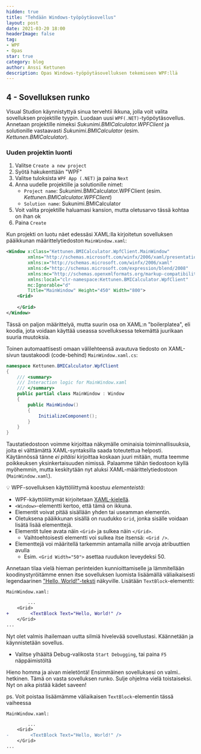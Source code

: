 ```yaml
---
hidden: true
title: "Tehdään Windows-työpöytäsovellus"
layout: post
date: 2021-03-20 18:00
headerImage: false
tag:
- WPF
- Opas
star: true
category: blog
author: Anssi Kettunen
description: Opas Windows-työpöytäsovelluksen tekemiseen WPF:llä
---
```


## 4 - Sovelluksen runko

Visual Studion käynnistyttyä sinua tervehtii ikkuna, jolla voit valita sovelluksen projektille tyypin. Luodaan uusi `WPF(.NET)`-työpöytäsovellus. Annetaan projektille nimeksi _Sukunimi.BMICalculator.WPFClient_ ja solutionille vastaavasti _Sukunimi.BMICalculator_ (esim. _Kettunen.BMICalculator_).

### Uuden projektin luonti

1. Valitse `Create a new project`
2. Syötä hakukenttään "WPF"
3. Valitse tuloksista `WPF App (.NET)` ja paina `Next`
4. Anna uudelle projektille ja solutionille nimet:
    * `Project name`: Sukunimi.BMICalculator.WPFClient (esim. _Kettunen.BMICalculator.WPFClient_)
    * `Solution name`: Sukunimi.BMICalculator
5. Voit valita projektille haluamasi kansion, mutta oletusarvo tässä kohtaa on ihan ok
6. Paina `Create`

Kun projekti on luotu näet edessäsi XAML:lla kirjoitetun sovelluksen pääikkunan määrittelytiedoston `MainWindow.xaml`:

```xml
<Window x:Class="Kettunen.BMICalculator.WpfClient.MainWindow"
        xmlns="http://schemas.microsoft.com/winfx/2006/xaml/presentation"
        xmlns:x="http://schemas.microsoft.com/winfx/2006/xaml"
        xmlns:d="http://schemas.microsoft.com/expression/blend/2008"
        xmlns:mc="http://schemas.openxmlformats.org/markup-compatibility/2006"
        xmlns:local="clr-namespace:Kettunen.BMICalculator.WpfClient"
        mc:Ignorable="d"
        Title="MainWindow" Height="450" Width="800">
    <Grid>
        
    </Grid>
</Window>
```

Tässä on paljon määrittelyä, mutta suurin osa on XAML:n "boilerplatea", eli koodia, jota voidaan käyttää useassa sovelluksessa tekemättä juurikaan suuria muutoksia.

Toinen automaattisesti omaan välilehteensä avautuva tiedosto on XAML-sivun taustakoodi (code-behind) `MainWindow.xaml.cs`:

```csharp
namespace Kettunen.BMICalculator.WpfClient
{
    /// <summary>
    /// Interaction logic for MainWindow.xaml
    /// </summary>
    public partial class MainWindow : Window
    {
        public MainWindow()
        {
            InitializeComponent();
        }
    }
}
```

Taustatiedostoon voimme kirjoittaa näkymälle ominaisia toiminnallisuuksia, joita ei välttämättä XAML-syntaksilla saada toteutettua helposti. Käytännössä tänne _ei pitäisi_ kirjoittaa koskaan juuri mitään, mutta teemme poikkeuksen yksinkertaisuuden nimissä. Palaamme tähän tiedostoon kyllä myöhemmin, mutta keskitytään nyt aluksi XAML-määrittelytiedostoon (`MainWindow.xaml`).

💡 WPF-sovelluksen käyttöliittymä koostuu _elementeistä_:
* WPF-käyttöliittymät kirjoitetaan [XAML-kielellä](https://docs.microsoft.com/en-us/dotnet/desktop/wpf/fundamentals/xaml).
* `<Window>`-elementti kertoo, että tämä on ikkuna.
* Elementit voivat pitää sisällään yhden tai useamman elementin.
* Oletuksena pääikkunan sisällä on ruudukko `Grid`, jonka sisälle voidaan lisätä lisää elementtejä.
* Elementit tulee avata näin `<Grid>` ja sulkea näin `</Grid>`.
    * Vaihtoehtoisesti elementti voi sulkea itse itsensä: `<Grid />`.
* Elementtejä voi määritellä tarkemmin antamalla niille arvoja atribuuttien avulla
    * Esim. `<Grid Width="50">` asettaa ruudukon leveydeksi 50.

Annetaan tilaa vielä hieman perinteiden kunnioittamiselle ja lämmitellään koodinystyröitämme ennen itse sovelluksen luomista lisäämällä väliaikaisesti legendaarinen ["Hello, World!"-teksti](https://en.wikipedia.org/wiki/%22Hello,_World!%22_program) näkyville. Lisätään `TextBlock`-elementti:

`MainWindow.xaml:`

```diff
        ...
    <Grid>
+        <TextBlock Text="Hello, World!" />
    </Grid>
...
```

Nyt olet valmis ihailemaan uutta silmiä hivelevää sovellustasi. Käännetään ja käynnistetään sovellus.

* Valitse ylhäältä Debug-valikosta `Start Debugging`, tai paina `F5` näppäimistöltä 

Hieno homma ja aivan mieletöntä! Ensimmäinen sovelluksesi on valmi.. hetkinen. Tämä on vasta sovelluksen runko. Sulje ohjelma vielä toistaiseksi. Nyt on aika pistää kädet saveen!

ps. Voit poistaa lisäämämme väliaikaisen `TextBlock`-elementin tässä vaiheessa

`MainWindow.xaml:`

```diff
        ...
    <Grid>
-        <TextBlock Text="Hello, World!" />
    </Grid>
...
```